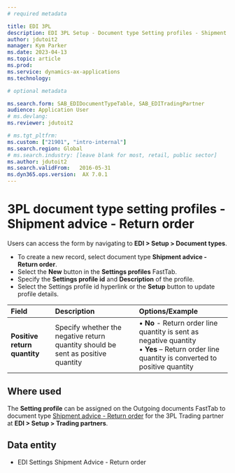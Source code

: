```yaml
---
# required metadata

title: EDI 3PL
description: EDI 3PL Setup - Document type Setting profiles - Shipment advice - Return order
author: jdutoit2
manager: Kym Parker
ms.date: 2023-04-13
ms.topic: article
ms.prod: 
ms.service: dynamics-ax-applications
ms.technology: 

# optional metadata

ms.search.form: SAB_EDIDocumentTypeTable, SAB_EDITradingPartner
audience: Application User
# ms.devlang: 
ms.reviewer: jdutoit2

# ms.tgt_pltfrm: 
ms.custom: ["21901", "intro-internal"]
ms.search.region: Global
# ms.search.industry: [leave blank for most, retail, public sector]
ms.author: jdutoit2
ms.search.validFrom:   2016-05-31
ms.dyn365.ops.version:  AX 7.0.1
---
```


# 3PL document type setting profiles - Shipment advice - Return order

Users can access the form by navigating to **EDI > Setup > Document types**.

- To create a new record, select document type **Shipment advice - Return order**.
- Select the **New** button in the **Settings profiles** FastTab.
- Specify the **Settings profile id** and **Description** of the profile.
- Select the Settings profile id hyperlink or the **Setup** button to update profile details.

**Field**           |	**Description**	                          | **Options/Example**
:-------            |:-------                                   |:----------
**Positive return quantity**  |	Specify whether the negative return quantity should be sent as positive quantity	| • **No** - Return order line quantity is sent as negative quantity <br> • **Yes** – Return order line quantity is converted to positive quantity

## Where used
The **Setting profile** can be assigned on the Outgoing documents FastTab to document type [Shipment advice - Return order](../../DOCUMENTS/Shipment-advice-Return-order.md) for the 3PL Trading partner at **EDI > Setup > Trading partners**.

## Data entity
- EDI Settings Shipment Advice - Return order
